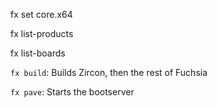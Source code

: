 fx set core.x64

fx list-products

fx list-boards

`fx build`: Builds Zircon, then the rest of Fuchsia

`fx pave`: Starts the bootserver